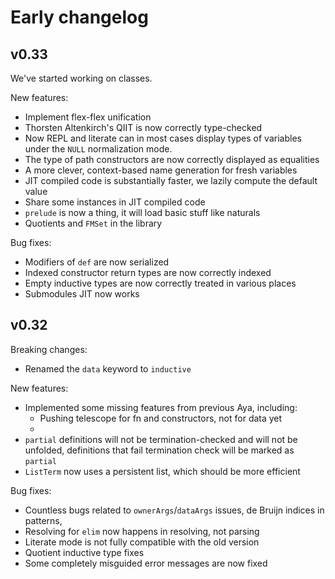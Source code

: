 # Early changelog

## v0.33

We've started working on classes.

New features:

- Implement flex-flex unification
- Thorsten Altenkirch's QIIT is now correctly type-checked
- Now REPL and literate can in most cases display types of variables under
  the `NULL` normalization mode.
- The type of path constructors are now correctly displayed as equalities
- A more clever, context-based name generation for fresh variables
- JIT compiled code is substantially faster, we lazily compute the default value
- Share some instances in JIT compiled code
- `prelude` is now a thing, it will load basic stuff like naturals
- Quotients and `FMSet` in the library

Bug fixes:

- Modifiers of `def` are now serialized
- Indexed constructor return types are now correctly indexed
- Empty inductive types are now correctly treated in various places
- Submodules JIT now works

## v0.32

Breaking changes:

- Renamed the `data` keyword to `inductive`

New features:

- Implemented some missing features from previous Aya, including:
  - Pushing telescope for fn and constructors, not for data yet
  - 
- `partial` definitions will not be termination-checked and will not be unfolded,
  definitions that fail termination check will be marked as `partial`
- `ListTerm` now uses a persistent list, which should be more efficient

Bug fixes:

- Countless bugs related to `ownerArgs`/`dataArgs` issues, de Bruijn indices in
  patterns, 
- Resolving for `elim` now happens in resolving, not parsing
- Literate mode is not fully compatible with the old version
- Quotient inductive type fixes
- Some completely misguided error messages are now fixed
